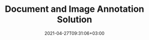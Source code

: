 ---
############################# Static ############################
layout: "product"
date: 2021-04-27T09:31:06+03:00
draft: false

############################# Head ############################
head_title: "Cloud, On-Premise Document Annotation Solution & Apps"
head_description: "Create annotator application. Add and manage popular annotations in most widely used document & image formats with .NET, Java and Cloud APIs."

############################# Header ############################
title: "Document and Image Annotation Solution"
description: "Annotate documents with our online apps or build your own custom annotation applications across popular platforms using On-Premise or Cloud APIs.‎"

############################# APIs ###############################
apis:
  enable: true

  api:
    # api loop
    - title: "GroupDocs.Annotation Cloud APIs Include"
      link: "https://sdks.groupdocs.cloud/annotation/family"
      label: "View All Cloud APIs"
      api_product:
        # api_product loop
        - link: "https://sdks.groupdocs.cloud/annotation/curl/"
          img_alt: "GroupDocs.Annotation Cloud for cURL"
          image: "https://www.groupdocs.cloud/templates/groupdocscloud/images/sdk/272x272/groupdocs_annotation-for-curl.webp"
          product: "GroupDocs.Annotation"
          platform: "cURL"
          content: "Work with cURL RESTful document annotation API to quickly annotate PDF, Word, Excel, PowerPoint, Visio, images and many other formats in your applications."

        # api_product loop
        - link: "https://sdks.groupdocs.cloud/annotation/net/"
          img_alt: "GroupDocs.Annotation Cloud SDK for .NET"
          image: "https://www.groupdocs.cloud/templates/groupdocscloud/images/sdk/272x272/groupdocs_annotation-for-net.webp"
          product: "GroupDocs.Annotation"
          platform: ".NET"
          content: "Use annotation RESTful API easily with .NET SDK to add text, watermark, area, point and various other annotation types to 40+ popular file formats."

        # api_product loop
        - link: "https://sdks.groupdocs.cloud/annotation/java/"
          img_alt: "GroupDocs.Annotation Cloud SDK for Java"
          image: "https://www.groupdocs.cloud/templates/groupdocscloud/images/sdk/272x272/groupdocs_annotation-for-java.webp"
          product: "GroupDocs.Annotation"
          platform: "Java"
          content: "Add high quality document annotation features to document and image formats with specially designed document annotation SDK for Java."
    # api loop
    - title: "GroupDocs.Annotation On Premise APIs Include"
      link: "/annotation/family"
      label: "View All On Premise APIs"
      api_product:
        # api_product loop
        - link: "/annotation/net/"
          img_alt: "GroupDocs.Annotation for .NET"
          image: "https://www.groupdocs.cloud/templates/groupdocs/images/product-logos/groupdocs-annotation-net.webp"
          product: "GroupDocs.Annotation for"
          platform: ".NET"
          content: "Native .NET API to efficiently add, edit or delete annotations from documents and images. Supports working with all popular annotation types."

        # api_product loop
        - link: "/annotation/java/"
          img_alt: "GroupDocs.Annotation for Java"
          image: "https://www.groupdocs.cloud/templates/groupdocs/images/product-logos/groupdocs-annotation-java.webp"
          product: "GroupDocs.Annotation for"
          platform: "Java"
          content: "Java file annotation API to comprehensively annotate most common document and image file formats on any operating system with JDK installed."

    

############################# Back to top ###############################
back_to_top:
  enable: true
---